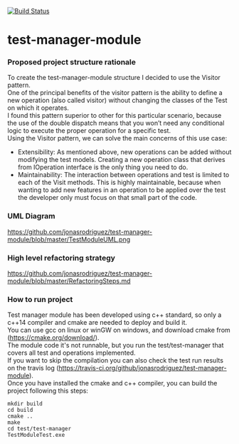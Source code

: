 [![Build Status](https://travis-ci.org/jonasrodriguez/test-manager-module.svg?branch=master)](https://travis-ci.org/github/jonasrodriguez/test-manager-module)
# test-manager-module

### Proposed project structure rationale

To create the test-manager-module structure I decided to use the Visitor pattern.  
One of the principal benefits of the visitor pattern is the ability to define a new operation (also called visitor) without changing the classes of the Test on which it operates.  
I found this pattern superior to other for this particular scenario, because the use of the double dispatch means that you won’t need any conditional logic to execute the proper operation for a specific test.  
Using the Visitor pattern, we can solve the main concerns of this use case:  
* Extensibility: As mentioned above, new operations can be added without modifying the test models. Creating a new operation class that derives from IOperation interface is the only thing you need to do.  
* Maintainability: The interaction between operations and test is limited to each of the Visit methods. This is highly maintainable, because when wanting to add new features in an operation to be applied over the test the developer only must focus on that small part of the code.  


### UML Diagram

https://github.com/jonasrodriguez/test-manager-module/blob/master/TestModuleUML.png

### High level refactoring strategy

https://github.com/jonasrodriguez/test-manager-module/blob/master/RefactoringSteps.md

### How to run project
Test manager module has been developed using c++ standard, so only a c++14 compiler and cmake are needed to deploy and build it.  
You can use gcc on linux or winGW on windows, and download cmake from (https://cmake.org/download/).  
The module code it's not runnable, but you run the test/test-manager that covers all test and operations implemented.  
If you want to skip the compilation you can also check the test run results on the travis log (https://travis-ci.org/github/jonasrodriguez/test-manager-module).  
Once you have installed the cmake and c++ compiler, you can build the project following this steps:  
```
mkdir build
cd build
cmake ..
make
cd test/test-manager
TestModuleTest.exe
```
